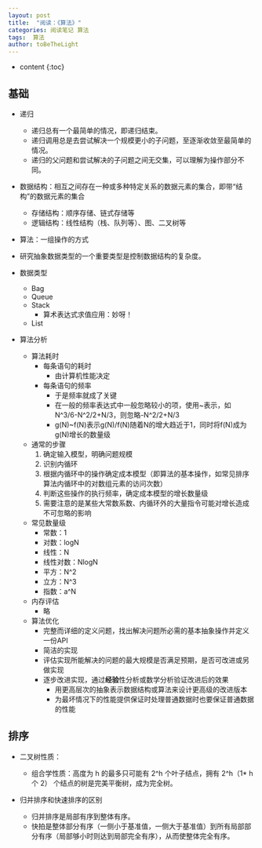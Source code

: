 ```yaml
---
layout: post
title:  "阅读：《算法》"
categories: 阅读笔记 算法
tags:  算法
author: toBeTheLight
---
```


* content
{:toc}





## 基础


* 递归
  * 递归总有一个最简单的情况，即递归结束。
  * 递归调用总是去尝试解决一个规模更小的子问题，至逐渐收敛至最简单的情况。
  * 递归的父问题和尝试解决的子问题之间无交集，可以理解为操作部分不同。

* 数据结构：相互之间存在一种或多种特定关系的数据元素的集合，即带“结构”的数据元素的集合
  * 存储结构：顺序存储、链式存储等
  * 逻辑结构：线性结构（栈、队列等）、图、二叉树等
* 算法：一组操作的方式

- 研究抽象数据类型的一个重要类型是控制数据结构的复杂度。

* 数据类型
  * Bag
  * Queue
  * Stack
    * 算术表达式求值应用：妙呀！
  * List

* 算法分析
  * 算法耗时
    * 每条语句的耗时
      * 由计算机性能决定
    * 每条语句的频率
      * 于是频率就成了关键
      * 在一般的频率表达式中一般忽略较小的项，使用~表示，如 N^3/6-N^2/2+N/3，则忽略-N^2/2+N/3
      * g(N)~f(N)表示g(N)/f(N)随着N的增大趋近于1，同时将f(N)成为g(N)增长的数量级
  * 通常的步骤
    1.  确定输入模型，明确问题规模
    2.  识别内循环
    3.  根据内循环中的操作确定成本模型（即算法的基本操作，如常见排序算法内循环中的对数组元素的访问次数）
    4.  判断这些操作的执行频率，确定成本模型的增长数量级
    5.  需要注意的是某些大常数系数、内循环外的大量指令可能对增长造成不可忽略的影响
  * 常见数量级
    * 常数：1
    * 对数：logN
    * 线性：N
    * 线性对数：NlogN
    * 平方：N^2
    * 立方：N^3
    * 指数：a^N
  * 内存评估
    * 略
  * 算法优化
    * 完整而详细的定义问题，找出解决问题所必需的基本抽象操作并定义一份API
    * 简洁的实现
    * 评估实现所能解决的问题的最大规模是否满足预期，是否可改进或另做实现
    * 逐步改进实现，通过**经验**性分析或数学分析验证改进后的效果
      * 用更高层次的抽象表示数据结构或算法来设计更高级的改进版本
      * 为最坏情况下的性能提供保证时处理普通数据时也要保证普通数据的性能


## 排序

* 二叉树性质：
  * 组合学性质：高度为 h 的最多只可能有 2^h 个叶子结点，拥有 2^h（1* h 个 2） 个结点的树是完美平衡树，成为完全树。

* 归并排序和快速排序的区别
  * 归并排序是局部有序到整体有序。
  * 快拍是整体部分有序（一侧小于基准值，一侧大于基准值）到所有局部部分有序（局部够小时则达到局部完全有序），从而使整体完全有序。